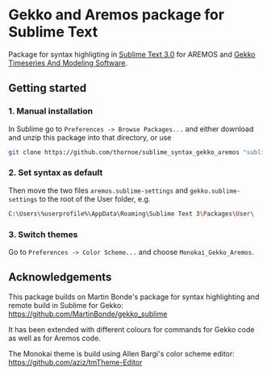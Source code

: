 # Gekko and Aremos package for Sublime Text
Package for syntax highligting in [Sublime Text 3.0](https://www.sublimetext.com/3) for AREMOS and [Gekko Timeseries And Modeling Software](https://github.com/thomsen67/GekkoTimeseries).

## Getting started

### 1. Manual installation
In Sublime go to ` Preferences -> Browse Packages... ` and either download and unzip this package into that directory, or use

``` bash
git clone https://github.com/thornoe/sublime_syntax_gekko_aremos "sublime-syntax-gekko-aremos"
```

### 2. Set syntax as default
Then move the two files ` aremos.sublime-settings ` and ` gekko.sublime-settings ` to the root of the User folder, e.g.

``` bash
C:\Users\%userprofile%\AppData\Roaming\Sublime Text 3\Packages\User\
```

### 3. Switch themes
Go to ` Preferences -> Color Scheme... ` and choose ` Monokai_Gekko_Aremos `.

## Acknowledgements
This package builds on Martin Bonde's package for syntax highlighting and remote build in Sublime for Gekko:
https://github.com/MartinBonde/gekko_sublime

It has been extended with different colours for commands for Gekko code as well as for Aremos code.

The Monokai theme is build using Allen Bargi's color scheme editor:
https://github.com/aziz/tmTheme-Editor
